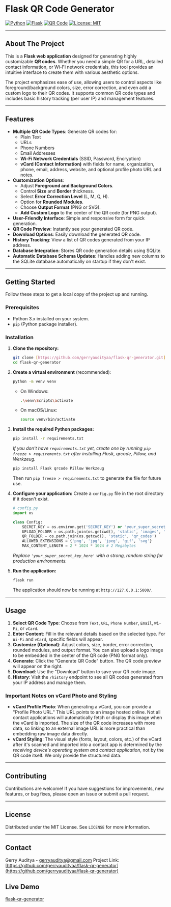 # Flask QR Code Generator

[![Python](https://img.shields.io/badge/Python-3.x-blue.svg)](https://www.python.org/)
[![Flask](https://img.shields.io/badge/Flask-2.x-lightgrey.svg)](https://flask.palletsprojects.com/)
[![QR Code](https://img.shields.io/badge/QR_Code-Generator-green.svg)](https://pypi.org/project/qrcode/)
[![License: MIT](https://img.shields.io/badge/License-MIT-yellow.svg)](https://opensource.org/licenses/MIT)

---

## About The Project

This is a **Flask web application** designed for generating highly customizable **QR codes**. Whether you need a simple QR for a URL, detailed contact information, or Wi-Fi network credentials, this tool provides an intuitive interface to create them with various aesthetic options.

The project emphasizes ease of use, allowing users to control aspects like foreground/background colors, size, error correction, and even add a custom logo to their QR codes. It supports common QR code types and includes basic history tracking (per user IP) and management features.

---

## Features

* **Multiple QR Code Types**: Generate QR codes for:
    * Plain Text
    * URLs
    * Phone Numbers
    * Email Addresses
    * **Wi-Fi Network Credentials** (SSID, Password, Encryption)
    * **vCard (Contact Information)** with fields for name, organization, phone, email, address, website, and optional profile photo URL and notes.
* **Customization Options**:
    * Adjust **Foreground and Background Colors**.
    * Control **Size** and **Border** thickness.
    * Select **Error Correction Level** (L, M, Q, H).
    * Option for **Rounded Modules**.
    * Choose **Output Format** (PNG or SVG).
    * **Add Custom Logo** to the center of the QR code (for PNG output).
* **User-Friendly Interface**: Simple and responsive form for quick generation.
* **QR Code Preview**: Instantly see your generated QR code.
* **Download Options**: Easily download the generated QR code.
* **History Tracking**: View a list of QR codes generated from your IP address.
* **Database Integration**: Stores QR code generation details using SQLite.
* **Automatic Database Schema Updates**: Handles adding new columns to the SQLite database automatically on startup if they don't exist.

---

## Getting Started

Follow these steps to get a local copy of the project up and running.

### Prerequisites

* Python 3.x installed on your system.
* `pip` (Python package installer).

### Installation

1.  **Clone the repository:**
    ```bash
    git clone [https://github.com/gerryaudityaa/flask-qr-generator.git](https://github.com/gerryaudityaa/flask-qr-generator.git)
    cd flask-qr-generator
    ```

2.  **Create a virtual environment** (recommended):
    ```bash
    python -m venv venv
    ```
    * On Windows:
        ```bash
        .\venv\Scripts\activate
        ```
    * On macOS/Linux:
        ```bash
        source venv/bin/activate
        ```

3.  **Install the required Python packages:**
    ```bash
    pip install -r requirements.txt
    ```
    *If you don't have `requirements.txt` yet, create one by running `pip freeze > requirements.txt` after installing Flask, qrcode, Pillow, and Werkzeug.*
    ```bash
    pip install Flask qrcode Pillow Werkzeug
    ```
    Then run `pip freeze > requirements.txt` to generate the file for future use.

4.  **Configure your application:**
    Create a `config.py` file in the root directory if it doesn't exist.
    ```python
    # config.py
    import os

    class Config:
        SECRET_KEY = os.environ.get('SECRET_KEY') or 'your_super_secret_key_here'
        UPLOAD_FOLDER = os.path.join(os.getcwd(), 'static', 'images', 'uploads')
        QR_FOLDER = os.path.join(os.getcwd(), 'static', 'qr_codes')
        ALLOWED_EXTENSIONS = {'png', 'jpg', 'jpeg', 'gif', 'svg'}
        MAX_CONTENT_LENGTH = 2 * 1024 * 1024 # 2 Megabytes
    ```
    *Replace `'your_super_secret_key_here'` with a strong, random string for production environments.*

5.  **Run the application:**
    ```bash
    flask run
    ```
    The application should now be running at `http://127.0.0.1:5000/`.

---

## Usage

1.  **Select QR Code Type**: Choose from `Text`, `URL`, `Phone Number`, `Email`, `Wi-Fi`, or `vCard`.
2.  **Enter Content**: Fill in the relevant details based on the selected type. For `Wi-Fi` and `vCard`, specific fields will appear.
3.  **Customize (Optional)**: Adjust colors, size, border, error correction, rounded modules, and output format. You can also upload a logo image to be embedded in the center of the QR code (PNG format only).
4.  **Generate**: Click the "Generate QR Code" button. The QR code preview will appear on the right.
5.  **Download**: Use the "Download" button to save your QR code image.
6.  **History**: Visit the `/history` endpoint to see all QR codes generated from your IP address and manage them.

### Important Notes on vCard Photo and Styling

* **vCard Profile Photo**: When generating a vCard, you can provide a "Profile Photo URL." This URL points to an image hosted online. Not all contact applications will automatically fetch or display this image when the vCard is imported. The size of the QR code increases with more data, so linking to an external image URL is more practical than embedding raw image data directly.
* **vCard Styling**: The visual style (fonts, layout, colors, etc.) of the vCard after it's scanned and imported into a contact app is determined by the *receiving device's operating system and contact application*, not by the QR code itself. We only provide the structured data.

---

## Contributing

Contributions are welcome! If you have suggestions for improvements, new features, or bug fixes, please open an issue or submit a pull request.

---

## License

Distributed under the MIT License. See `LICENSE` for more information.

---

## Contact

Gerry Auditya - [gerryauditya@gmail.com](mailto:gerryauditya@gmail.com)
Project Link: [https://github.com/gerryaudityaa/flask-qr-generator](https://github.com/gerryaudityaa/flask-qr-generator)

## Live Demo
[flask-qr-generator](https://gerryauditya.pythonanywhere.com/)
